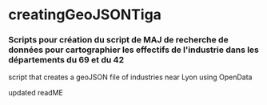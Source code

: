 # creatingGeoJSONTiga

### Scripts pour création du script de MAJ de recherche de données pour cartographier les effectifs de l'industrie dans les départements du 69 et du 42

script that creates a geoJSON file of industries near Lyon using OpenData

updated readME
